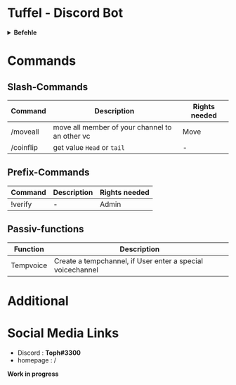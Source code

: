 # Tuffel - Discord Bot

<details>
<summary>
  <b>Befehle</b>
</summary>
- Point 1
</details>

# Commands

## Slash-Commands
| Command | Description | Rights needed |
|------|--------------------------|--------|
| /moveall | move all member of your channel to an other vc | Move |
| /coinflip | get value `Head` or `tail` | - |

## Prefix-Commands
| Command | Description | Rights needed |
|------|--------------------------|--------|
|!verify | - | Admin |

## Passiv-functions
| Function | Description |
|------| --------|
| Tempvoice | Create a tempchannel, if User enter a special voicechannel|

# Additional

# Social Media Links
- Discord : **Toph#3300**
- homepage : /

**Work in progress**
